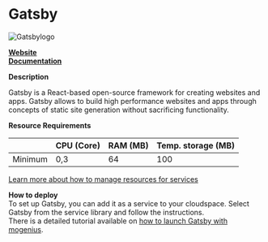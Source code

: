 ﻿# Gatsby

![Gatsbylogo](https://api.mogenius.com/file/id/e2325d3d-9be6-4e90-8704-834de844baab)

**[Website](https://www.gatsbyjs.com)**  
**[Documentation](https://www.gatsbyjs.com/docs/)**  

**Description**

Gatsby is a React-based open-source framework for creating websites and apps. Gatsby allows to build high performance websites and apps through concepts of static site generation without sacrificing functionality.

**Resource Requirements**

||CPU (Core)|RAM (MB)  |Temp. storage (MB)|
|--|--|--|--|
| Minimum | 0,3 | 64 | 100 |

[Learn more about how to manage resources for services](./../../cloud-management/resource-management.md)

**How to deploy**  
To set up Gatsby, you can add it as a service to your cloudspace. Select Gatsby from the service library and follow the instructions.  
There is a detailed tutorial available on [how to launch Gatsby with mogenius](./../../tutorials/how-to-deploy-gatsby-in-the-cloud.md).